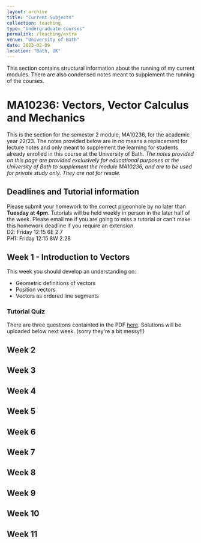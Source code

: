 ```yaml
---
layout: archive
title: "Current Subjects"
collection: teaching
type: "Undergraduate courses"
permalink: /teaching/extra
venue: "University of Bath"
date: 2023-02-09
location: "Bath, UK"
---
```


This section contains structural information about the running of my current modules. There are also condensed notes meant to supplement the running of the courses.  


# MA10236: Vectors, Vector Calculus and Mechanics

This is the section for the semester 2 module, MA10236, for the academic year 22/23. The notes provided below are in no means a replacement for lecture notes and only meant to supplement the learning for students already enrolled in this course at the University of Bath. _The notes provided on this page are provided exclusively for educational purposes at the University of Bath to supplement the module MA10236, and are to be used for private study only. They are not for resale._<br/>



## Deadlines and Tutorial information

Please submit your homework to the correct pigeonhole by no later than <b>Tuesday at 4pm</b>. Tutorials will be held weekly in person in the later half of the week. Please email me if you are going to miss a tutorial or can't make this homework deadline if you require an extension. <br/>
 D2:  Friday 12:15 6E 2.7<br/>
 PH1: Friday 12:15 8W 2.28<br/>


## Week 1 - Introduction to Vectors
This week you should develop an understanding on: 
* Geometric definitions of vectors
* Position vectors
* Vectors as ordered line segments

### Tutorial Quiz
There are three questions containted in the PDF [here](https://kap39.github.io/files/Week1_Sem2.pdf "Questions"). Solutions will be uploaded below next week. (sorry they're a bit messy!!)


## Week 2 
## Week 3 
## Week 4 
## Week 5 
## Week 6 
## Week 7 
## Week 8 
## Week 9 
## Week 10 
## Week 11 

